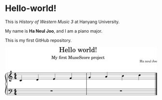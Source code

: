 # Hello-world!

This is *History of Western Music 3* at Hanyang University.

My name is **Ha Neul Joo**, and I am a piano major.

This is my first GitHub repository.

<img src="hello-world.png">
